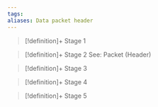 ```yaml
---
tags:
aliases: Data packet header
---
```


> [!definition]+ Stage 1
>

> [!definition]+ Stage 2
> See: Packet (Header)

> [!definition]+ Stage 3
>

> [!definition]+ Stage 4
>

> [!definition]+ Stage 5
>



